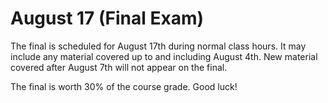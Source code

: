# August 17 (Final Exam)

The final is scheduled for August 17th during normal class hours. It may include
any material covered up to and including August 4th. New material covered after
August 7th will not appear on the final.

The final is worth 30% of the course grade. Good luck!

